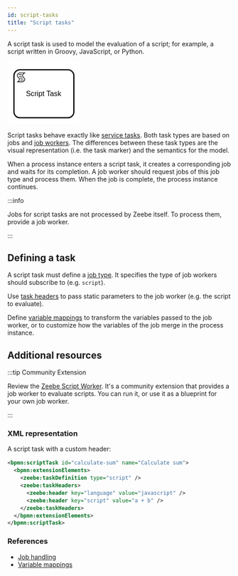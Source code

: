 ```yaml
---
id: script-tasks
title: "Script tasks"
---
```


A script task is used to model the evaluation of a script; for example, a script written in Groovy,
JavaScript, or Python.

![task](assets/script-task.png)

Script tasks behave exactly like [service tasks](../../service-tasks/service-tasks). Both task
types are based on jobs and [job workers](../../../../components/concepts/job-workers.md). The
differences between these task types are the visual representation (i.e. the task marker) and the
semantics for the model.

When a process instance enters a script task, it creates a corresponding job and waits for its
completion. A job worker should request jobs of this job type and process them. When the job is
complete, the process instance continues.

:::info

Jobs for script tasks are not processed by Zeebe itself. To process them, provide a job worker.

:::

## Defining a task

A script task must define a [job type](../../service-tasks/service-tasks#task-definition). It specifies
the type of job workers should subscribe to (e.g. `script`).

Use [task headers](../../service-tasks/service-tasks#task-headers) to pass static parameters to the job
worker (e.g. the script to evaluate).

Define [variable mappings](../../service-tasks/service-tasks#variable-mappings) to transform the
variables passed to the job worker, or to customize how the variables of the job merge
in the process instance.

## Additional resources

:::tip Community Extension

Review the [Zeebe Script Worker](https://github.com/camunda-community-hub/zeebe-script-worker). It's a
community extension that provides a job worker to evaluate scripts. You can run it, or use it as a
blueprint for your own job worker.

:::

### XML representation

A script task with a custom header:

```xml
<bpmn:scriptTask id="calculate-sum" name="Calculate sum">
  <bpmn:extensionElements>
    <zeebe:taskDefinition type="script" />
    <zeebe:taskHeaders>
      <zeebe:header key="language" value="javascript" />
      <zeebe:header key="script" value="a + b" />
    </zeebe:taskHeaders>
  </bpmn:extensionElements>
</bpmn:scriptTask>
```

### References

- [Job handling](/components/concepts/job-workers.md)
- [Variable mappings](/components/concepts/variables.md#inputoutput-variable-mappings)
